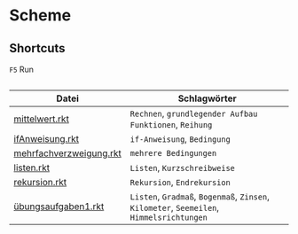 # Scheme

## Shortcuts
`F5` Run

## 
| Datei | Schlagwörter |
|-------|--------------|
| [mittelwert.rkt](mittelwert.rkt) | `Rechnen`, `grundlegender Aufbau Funktionen`, `Reihung` |
| [ifAnweisung.rkt](ifAnweisung.rkt) | `if-Anweisung`, `Bedingung` |
| [mehrfachverzweigung.rkt](mehrfachverzweigung.rkt) | `mehrere Bedingungen` |
| [listen.rkt](listen.rkt) | `Listen`, `Kurzschreibweise` |
| [rekursion.rkt](rekursion.rkt) | `Rekursion`, `Endrekursion` |
| [übungsaufgaben1.rkt](Übungsaufgaben1.rkt) | `Listen`, `Gradmaß`, `Bogenmaß`, `Zinsen`, `Kilometer`, `Seemeilen`, `Himmelsrichtungen` |
